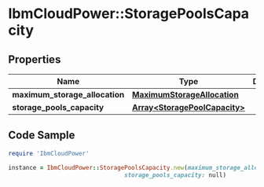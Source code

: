 # IbmCloudPower::StoragePoolsCapacity

## Properties

Name | Type | Description | Notes
------------ | ------------- | ------------- | -------------
**maximum_storage_allocation** | [**MaximumStorageAllocation**](MaximumStorageAllocation.md) |  | [optional] 
**storage_pools_capacity** | [**Array&lt;StoragePoolCapacity&gt;**](StoragePoolCapacity.md) |  | [optional] 

## Code Sample

```ruby
require 'IbmCloudPower'

instance = IbmCloudPower::StoragePoolsCapacity.new(maximum_storage_allocation: null,
                                 storage_pools_capacity: null)
```


